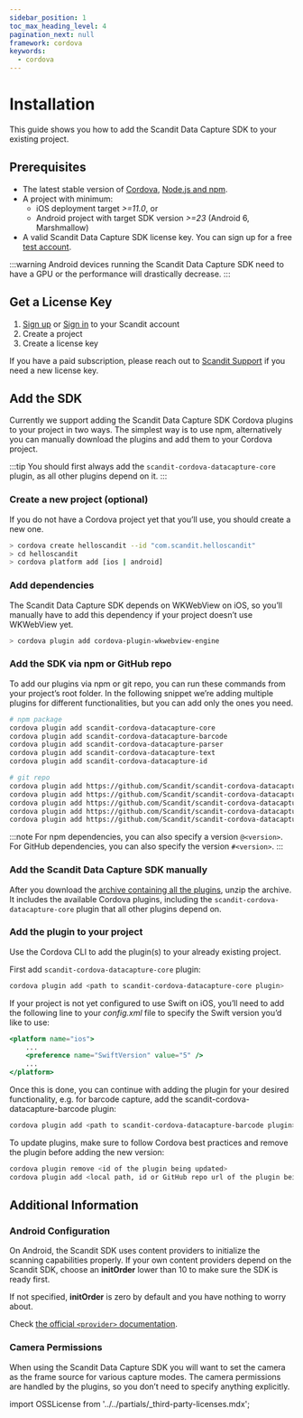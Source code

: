 ```yaml
---
sidebar_position: 1
toc_max_heading_level: 4
pagination_next: null
framework: cordova
keywords:
  - cordova
---
```


# Installation

This guide shows you how to add the Scandit Data Capture SDK to your existing project.

## Prerequisites

- The latest stable version of [Cordova](https://github.com/apache/cordova-cli#installation), [Node.js and npm](https://nodejs.org/en/download/).
- A project with minimum:
	- iOS deployment target _>=11.0_, or
	- Android project with target SDK version _>=23_ (Android 6, Marshmallow)
- A valid Scandit Data Capture SDK license key. You can sign up for a free [test account](https://ssl.scandit.com/dashboard/sign-up?p=test&utm%5Fsource=documentation).

:::warning
Android devices running the Scandit Data Capture SDK need to have a GPU or the performance will drastically decrease.
:::

## Get a License Key

1. [Sign up](https://ssl.scandit.com/dashboard/sign-up?p=test) or [Sign in](https://ssl.scandit.com/dashboard/sign-in) to your Scandit account
2. Create a project
3. Create a license key

If you have a paid subscription, please reach out to [Scandit Support](mailto:support@scandit.com) if you need a new license key.

## Add the SDK

Currently we support adding the Scandit Data Capture SDK Cordova plugins to your project in two ways. The simplest way is to use npm, alternatively you can manually download the plugins and add them to your Cordova project.

:::tip
You should first always add the `scandit-cordova-datacapture-core` plugin, as all other plugins depend on it.
:::

### Create a new project (optional)

If you do not have a Cordova project yet that you’ll use, you should create a new one.

```sh
> cordova create helloscandit --id "com.scandit.helloscandit"
> cd helloscandit
> cordova platform add [ios | android]
```

### Add dependencies

The Scandit Data Capture SDK depends on WKWebView on iOS, so you’ll manually have to add this dependency if your project doesn’t use WKWebView yet.

```sh
> cordova plugin add cordova-plugin-wkwebview-engine
```

### Add the SDK via npm or GitHub repo

To add our plugins via npm or git repo, you can run these commands from your project’s root folder. In the following snippet we’re adding multiple plugins for different functionalities, but you can add only the ones you need.

```sh
# npm package
cordova plugin add scandit-cordova-datacapture-core
cordova plugin add scandit-cordova-datacapture-barcode
cordova plugin add scandit-cordova-datacapture-parser
cordova plugin add scandit-cordova-datacapture-text
cordova plugin add scandit-cordova-datacapture-id

# git repo
cordova plugin add https://github.com/Scandit/scandit-cordova-datacapture-core.git
cordova plugin add https://github.com/Scandit/scandit-cordova-datacapture-barcode.git
cordova plugin add https://github.com/Scandit/scandit-cordova-datacapture-parser.git
cordova plugin add https://github.com/Scandit/scandit-cordova-datacapture-text.git
cordova plugin add https://github.com/Scandit/scandit-cordova-datacapture-id.git
```

:::note
For npm dependencies, you can also specify a version `@<version>`. For GitHub dependencies, you can also specify the version `#<version>`.
:::

### Add the Scandit Data Capture SDK manually

After you download the [archive containing all the plugins](https://ssl.scandit.com/dashboard/downloads), unzip the archive. It includes the available Cordova plugins, including the `scandit-cordova-datacapture-core` plugin that all other plugins depend on.

### Add the plugin to your project

Use the Cordova CLI to add the plugin(s) to your already existing project.

First add `scandit-cordova-datacapture-core` plugin:

```sh
cordova plugin add <path to scandit-cordova-datacapture-core plugin>
```

If your project is not yet configured to use Swift on iOS, you’ll need to add the following line to your _config.xml_ file to specify the Swift version you’d like to use:

```jsx
<platform name="ios">
	...
	<preference name="SwiftVersion" value="5" />
	...
</platform>
```

Once this is done, you can continue with adding the plugin for your desired functionality, e.g. for barcode capture, add the scandit-cordova-datacapture-barcode plugin:

```sh
cordova plugin add <path to scandit-cordova-datacapture-barcode plugin>
```

To update plugins, make sure to follow Cordova best practices and remove the plugin before adding the new version:

```sh
cordova plugin remove <id of the plugin being updated>
cordova plugin add <local path, id or GitHub repo url of the plugin being updated>
```

## Additional Information

### Android Configuration


On Android, the Scandit SDK uses content providers to initialize the scanning capabilities properly. If your own content providers depend on the Scandit SDK, choose an **initOrder** lower than 10 to make sure the SDK is ready first.

If not specified, **initOrder** is zero by default and you have nothing to worry about.

Check [the official `<provider>` documentation](https://developer.android.com/guide/topics/manifest/provider-element).

### Camera Permissions

When using the Scandit Data Capture SDK you will want to set the camera as the frame source for various capture modes. The camera permissions are handled by the plugins, so you don’t need to specify anything explicitly.

import OSSLicense from '../../partials/_third-party-licenses.mdx';

<OSSLicense/>
